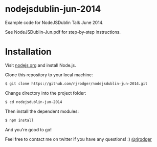 nodejsdublin-jun-2014
=====================

Example code for NodeJSDublin Talk June 2014.

See NodeJSDublin-Jun.pdf for step-by-step instructions.


# Installation

Visit [nodejs.org](http://nodejs.org) and install Node.js. 

Clone this repository to your local machine:

```bash
$ git clone https://github.com/rjrodger/nodejsdublin-jun-2014.git
```

Change directory into the project folder:
```bash
$ cd nodejsdublin-jun-2014
```

Then install the dependent modules:

```bash
$ npm install
```

And you're good to go!

Feel free to contact me on twitter if you have any questions! :) [@rjrodger](http://twitter.com/rjrodger)
